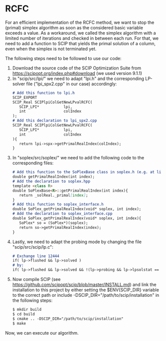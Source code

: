 # RCFC

For an efficient implementation of the RCFC method, we want to stop the (primal) simplex algorithm as soon as the considered basic variable exceeds a value.
As a workaround, we called the simplex algorithm with a limited number of iterations and checked in between each run.
For that, we need to add a function to SCIP that yields the primal solution of a column, even when the simplex is not terminated yet.

The following steps need to be followed to use our code:
  1. Download the source code of the SCIP Optimization Suite from https://scipopt.org/index.php#download (we used version 9.1.1)
  2. In "scip/src/lpi/" we need to adapt "lpi.h" and the corresponding LP-solver file ("lpi_spx2.cpp" in our case) accordingly:
     ```markdown
     # Add this function to lpi.h
     SCIP_EXPORT
     SCIP_Real SCIPlpiColGetNewLPvalRCFC(
        SCIP_LPI*           lpi,
        int                 colIndex
     );
     # Add this declaration to lpi_spx2.cpp
     SCIP_Real SCIPlpiColGetNewLPvalRCFC(
        SCIP_LPI*           lpi,
        int                 colIndex
     ){
        return lpi->spx->getPrimalRealIndex(colIndex);
     }
     ```
  3. In "soplex/src/soplex/" we need to add the following code to the corresponding files:
     ```markdown
     # Add this function to the SoPlexBase class in soplex.h (e.g. at line 664)
     double getPrimalRealIndex(int index);
     # Add the declaration to soplex.hpp
     template <class R>
     double SoPlexBase<R>::getPrimalRealIndex(int index){
        return _solReal._primal[index];
     }
     # Add this function to soplex_interface.h
     double SoPlex_getPrimalRealIndex(void* soplex, int index);
     # Add the declaration to soplex_interface.cpp
     double SoPlex_getPrimalRealIndex(void* soplex, int index){
        SoPlex* so = (SoPlex*)(soplex);
        return so->getPrimalRealIndex(index);
     }
     ```
  4. Lastly, we need to adapt the probing mode by changing the file "scip/src/scip/lp.c":
     ```markdown
     # Exchange line 12444
     if( lp->flushed && lp->solved )
     # by:
     if( lp->flushed && lp->solved && !(lp->probing && lp->lpsolstat == SCIP_LPSOLSTAT_ITERLIMIT) )
     ```
  5. Now compile SCIP (see https://github.com/scipopt/scip/blob/master/INSTALL.md) and link the installation to this project by either setting the $ENV{SCIP_DIR} variable to the correct path or include -DSCIP_DIR="/path/to/scip/installation" in the following steps:
     ```markdown
     $ mkdir build
     $ cd build
     $ cmake .. -DSCIP_DIR="/path/to/scip/installation"
     $ make
     ```
Now, we can execute our algorithm.
